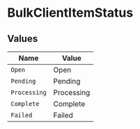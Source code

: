 # BulkClientItemStatus


## Values

| Name         | Value        |
| ------------ | ------------ |
| `Open`       | Open         |
| `Pending`    | Pending      |
| `Processing` | Processing   |
| `Complete`   | Complete     |
| `Failed`     | Failed       |